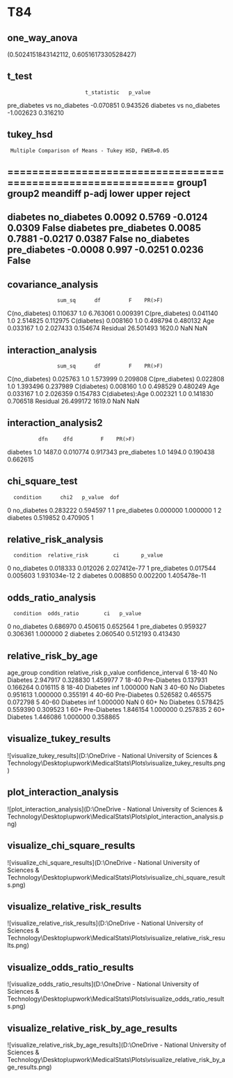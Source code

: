 # T84

## one_way_anova

(0.5024151843142112, 0.6051617330528427)

## t_test

                             t_statistic   p_value
pre_diabetes vs no_diabetes    -0.070851  0.943526
diabetes vs no_diabetes        -1.002623  0.316210

## tukey_hsd

     Multiple Comparison of Means - Tukey HSD, FWER=0.05      
==============================================================
   group1      group2    meandiff p-adj   lower  upper  reject
--------------------------------------------------------------
   diabetes  no_diabetes   0.0092 0.5769 -0.0124 0.0309  False
   diabetes pre_diabetes   0.0085 0.7881 -0.0217 0.0387  False
no_diabetes pre_diabetes  -0.0008  0.997 -0.0251 0.0236  False
--------------------------------------------------------------

## covariance_analysis

                    sum_sq      df         F    PR(>F)
C(no_diabetes)    0.110637     1.0  6.763061  0.009391
C(pre_diabetes)   0.041140     1.0  2.514825  0.112975
C(diabetes)       0.008160     1.0  0.498794  0.480132
Age               0.033167     1.0  2.027433  0.154674
Residual         26.501493  1620.0       NaN       NaN

## interaction_analysis

                    sum_sq      df         F    PR(>F)
C(no_diabetes)    0.025763     1.0  1.573999  0.209808
C(pre_diabetes)   0.022808     1.0  1.393496  0.237989
C(diabetes)       0.008160     1.0  0.498529  0.480249
Age               0.033167     1.0  2.026359  0.154783
C(diabetes):Age   0.002321     1.0  0.141830  0.706518
Residual         26.499172  1619.0       NaN       NaN

## interaction_analysis2

              dfn     dfd         F    PR(>F)
diabetes      1.0  1487.0  0.010774  0.917343
pre_diabetes  1.0  1494.0  0.190438  0.662615

## chi_square_test

      condition      chi2   p_value  dof
0   no_diabetes  0.283222  0.594597    1
1  pre_diabetes  0.000000  1.000000    1
2      diabetes  0.519852  0.470905    1

## relative_risk_analysis

      condition  relative_risk        ci       p_value
0   no_diabetes       0.018333  0.012026  2.027412e-77
1  pre_diabetes       0.017544  0.005603  1.931034e-12
2      diabetes       0.008850  0.002200  1.405478e-11

## odds_ratio_analysis

      condition  odds_ratio        ci   p_value
0   no_diabetes    0.686970  0.450615  0.652564
1  pre_diabetes    0.959327  0.306361  1.000000
2      diabetes    2.060540  0.512193  0.413430

## relative_risk_by_age

  age_group     condition  relative_risk   p_value  confidence_interval
6     18-40   No Diabetes       2.947917  0.328830             1.459977
7     18-40  Pre-Diabetes       0.137931  0.166264             0.016115
8     18-40      Diabetes            inf  1.000000                  NaN
3     40-60   No Diabetes       0.951613  1.000000             0.355191
4     40-60  Pre-Diabetes       0.526582  0.465575             0.072798
5     40-60      Diabetes            inf  1.000000                  NaN
0       60+   No Diabetes       0.578425  0.559390             0.309523
1       60+  Pre-Diabetes       1.846154  1.000000             0.257835
2       60+      Diabetes       1.446086  1.000000             0.358865

## visualize_tukey_results

![visualize_tukey_results](D:\OneDrive - National University of Sciences & Technology\Desktop\upwork\MedicalStats\Plots\visualize_tukey_results.png)

## plot_interaction_analysis

![plot_interaction_analysis](D:\OneDrive - National University of Sciences & Technology\Desktop\upwork\MedicalStats\Plots\plot_interaction_analysis.png)

## visualize_chi_square_results

![visualize_chi_square_results](D:\OneDrive - National University of Sciences & Technology\Desktop\upwork\MedicalStats\Plots\visualize_chi_square_results.png)

## visualize_relative_risk_results

![visualize_relative_risk_results](D:\OneDrive - National University of Sciences & Technology\Desktop\upwork\MedicalStats\Plots\visualize_relative_risk_results.png)

## visualize_odds_ratio_results

![visualize_odds_ratio_results](D:\OneDrive - National University of Sciences & Technology\Desktop\upwork\MedicalStats\Plots\visualize_odds_ratio_results.png)

## visualize_relative_risk_by_age_results

![visualize_relative_risk_by_age_results](D:\OneDrive - National University of Sciences & Technology\Desktop\upwork\MedicalStats\Plots\visualize_relative_risk_by_age_results.png)

